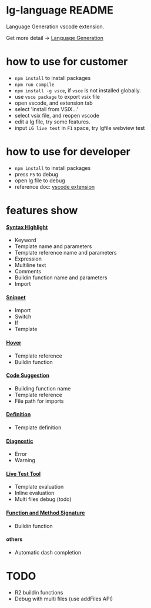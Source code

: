 # lg-language README

Language Generation vscode extension. 

Get more detail -> [Language Generation](https://github.com/microsoft/BotBuilder-Samples/tree/master/experimental/language-generation)

# how to use for customer
- `npm install` to install packages
- `npm run compile`
- `npm install -g vsce`, if `vsce` is not installed globally.
- use `vsce package` to export vsix file
- open vscode, and extension tab
- select 'install from VSIX...'
- select vsix file, and reopen vscode
- edit a lg file, try some features.
- input `LG live test` in `F1` space, try lgfile webview test

# how to use for developer
- `npm install` to install packages
- press `F5` to debug
- open lg file to debug
- reference doc: [vscode extension](https://code.visualstudio.com/api/language-extensions/overview)

# features show
#### [Syntax Highlight](https://code.visualstudio.com/api/language-extensions/syntax-highlight-guide)
- Keyword
- Template name and parameters
- Template reference name and parameters
- Expression
- Multiline text
- Comments
- Buildin function name and parameters
- Import

#### [Snippet](https://code.visualstudio.com/api/language-extensions/snippet-guide)
- Import
- Switch
- If
- Template

#### [Hover](https://code.visualstudio.com/api/language-extensions/programmatic-language-features#show-hovers)
- Template reference
- Buildin function

#### [Code Suggestion](https://code.visualstudio.com/api/language-extensions/programmatic-language-features#show-code-completion-proposals)
- Building function name
- Template reference
- File path for imports

#### [Definition](https://code.visualstudio.com/api/language-extensions/programmatic-language-features#show-definitions-of-a-symbol)
- Template definition

#### [Diagnostic](https://code.visualstudio.com/api/language-extensions/programmatic-language-features#provide-diagnostics)
- Error
- Warning

#### [Live Test Tool](https://code.visualstudio.com/api/extension-guides/webview)
- Template evaluation
- Inline evaluation
- Multi files debug (todo)

#### [Function and Method Signature](https://code.visualstudio.com/api/language-extensions/programmatic-language-features#help-with-function-and-method-signatures)
- Buildin function

#### others
- Automatic dash completion

# TODO
- R2 buildin functions
- Debug with multi files (use addFiles API)